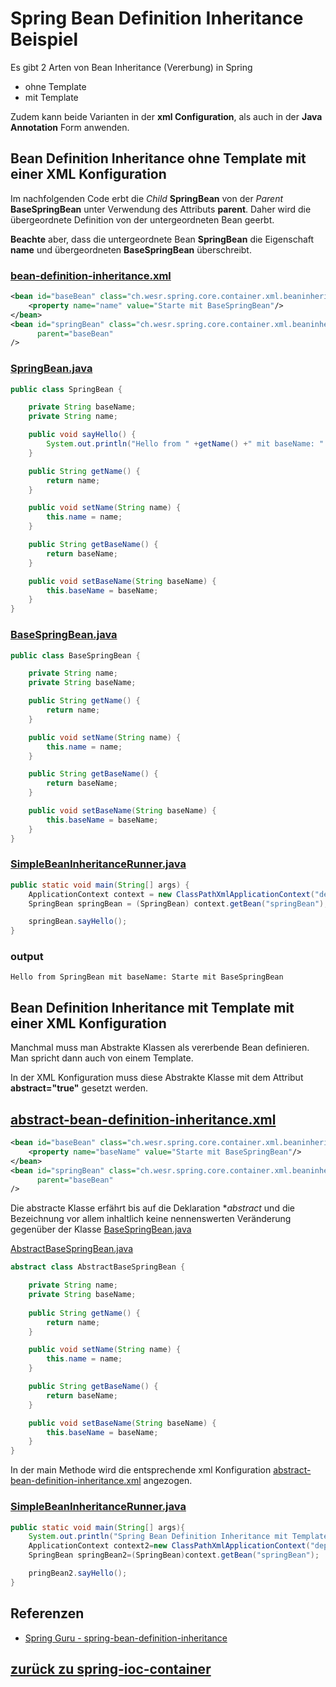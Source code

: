 # Spring Bean Definition Inheritance Beispiel

Es gibt 2 Arten von Bean Inheritance (Vererbung) in Spring
* ohne Template
* mit Template

Zudem kann beide Varianten in der **xml Configuration**, als auch in der **Java Annotation** Form anwenden.

## Bean Definition Inheritance ohne Template mit einer XML Konfiguration
Im nachfolgenden Code erbt die _Child_ **SpringBean** von der _Parent_ **BaseSpringBean** unter Verwendung
des Attributs **parent**. Daher wird die übergeordnete Definition von der untergeordneten Bean 
geerbt. 

**Beachte** aber, dass die untergeordnete Bean **SpringBean** die Eigenschaft **name** und übergeordneten **BaseSpringBean** überschreibt.


### [bean-definition-inheritance.xml](../src/main/resources/dependencies/inheritance/bean-definition-inheritance.xml)
```xml
<bean id="baseBean" class="ch.wesr.spring.core.container.xml.beaninheritance.BaseSpringBean" >
    <property name="name" value="Starte mit BaseSpringBean"/>
</bean>
<bean id="springBean" class="ch.wesr.spring.core.container.xml.beaninheritance.SpringBean"
      parent="baseBean"
/>
```

### [SpringBean.java](../src/main/java/ch/wesr/spring/core/container/xml/beaninheritance/SpringBean.java)
````java
public class SpringBean {

    private String baseName;
    private String name;

    public void sayHello() {
        System.out.println("Hello from " +getName() +" mit baseName: " +getBaseName());
    }

    public String getName() {
        return name;
    }

    public void setName(String name) {
        this.name = name;
    }

    public String getBaseName() {
        return baseName;
    }

    public void setBaseName(String baseName) {
        this.baseName = baseName;
    }
}
````


### [BaseSpringBean.java](../src/main/java/ch/wesr/spring/core/container/xml/beaninheritance/BaseSpringBean.java)
````java
public class BaseSpringBean {

    private String name;
    private String baseName;

    public String getName() {
        return name;
    }

    public void setName(String name) {
        this.name = name;
    }

    public String getBaseName() {
        return baseName;
    }

    public void setBaseName(String baseName) {
        this.baseName = baseName;
    }
}
````

### [SimpleBeanInheritanceRunner.java](../src/main/java/ch/wesr/spring/core/container/xml/beaninheritance/SimpleBeanInheritanceRunner.java)
````java
public static void main(String[] args) {
    ApplicationContext context = new ClassPathXmlApplicationContext("dependencies/inheritance/bean-definition-inheritance.xml");
    SpringBean springBean = (SpringBean) context.getBean("springBean");

    springBean.sayHello();
}
````

### output
````text
Hello from SpringBean mit baseName: Starte mit BaseSpringBean
````

## Bean Definition Inheritance mit Template mit einer XML Konfiguration

Manchmal muss man Abstrakte Klassen als vererbende Bean definieren. Man spricht dann auch von einem Template.

In der XML Konfiguration muss diese Abstrakte Klasse mit dem Attribut **abstract="true"** gesetzt werden.

## [abstract-bean-definition-inheritance.xml](../src/main/resources/dependencies/inheritance/abstract-bean-definition-inheritance.xml)
```xml
<bean id="baseBean" class="ch.wesr.spring.core.container.xml.beaninheritance.BaseSpringBean" abstract="true">
    <property name="baseName" value="Starte mit BaseSpringBean"/>
</bean>
<bean id="springBean" class="ch.wesr.spring.core.container.xml.beaninheritance.SpringBean"
      parent="baseBean"
/>
```

Die abstracte Klasse erfährt bis auf die Deklaration **abstract* und die Bezeichnung 
vor allem inhaltlich keine nennenswerten Veränderung gegenüber der Klasse 
[BaseSpringBean.java](../src/main/java/ch/wesr/spring/core/container/xml/beaninheritance/BaseSpringBean.java)  

[AbstractBaseSpringBean.java](../src/main/java/ch/wesr/spring/core/container/xml/beaninheritance/AbstractBaseSpringBean.java)
````java
abstract class AbstractBaseSpringBean {

    private String name;
    private String baseName;
    
    public String getName() {
        return name;
    }

    public void setName(String name) {
        this.name = name;
    }

    public String getBaseName() {
        return baseName;
    }

    public void setBaseName(String baseName) {
        this.baseName = baseName;
    }
}
````
In der main Methode wird die entsprechende xml Konfiguration 
[abstract-bean-definition-inheritance.xml](../src/main/resources/dependencies/inheritance/abstract-bean-definition-inheritance.xml)
angezogen.

### [SimpleBeanInheritanceRunner.java](../src/main/java/ch/wesr/spring/core/container/xml/beaninheritance/SimpleBeanInheritanceRunner.java)
````java
public static void main(String[] args){
    System.out.println("Spring Bean Definition Inheritance mit Template (AbstractBaseBean)");
    ApplicationContext context2=new ClassPathXmlApplicationContext("dependencies/inheritance/abstract-bean-definition-inheritance.xml");
    SpringBean springBean2=(SpringBean)context.getBean("springBean");

    pringBean2.sayHello();
}
````

## Referenzen
* [Spring Guru - spring-bean-definition-inheritance](https://springframework.guru/spring-bean-definition-inheritance/)


## [zurück zu spring-ioc-container](../../../spring-ioc-container.md)
